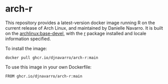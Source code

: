 
# arch-r

This repository provides a latest-version docker image running R on the current release of Arch Linux, and maintained by Danielle Navarro. It is built on the [archlinux:base-devel](https://hub.docker.com/_/archlinux), with the [r](https://archlinux.org/packages/community/x86_64/r/) package installed and locale information specified. 

To install the image: 

```
docker pull ghcr.io/djnavarro/arch-r:main 
```

To use this image in your own Dockerfile:

```
FROM ghcr.io/djnavarro/arch-r:main
```

